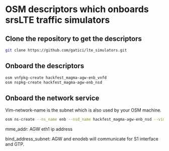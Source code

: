 # OSM descriptors which onboards srsLTE traffic simulators

## Clone the repository to get the descriptors

```bash
git clone https://github.com/gatici/lte_simulators.git
```

##  Onboard the descriptors

```bash
osm vnfpkg-create hackfest_magma-agw-enb_vnfd
osm nspkg-create hackfest_magma-agw-enb_nsd
```

## Onboard the network service

Vim-network-name is the subnet which is also used by your OSM machine.

```bash
osm ns-create --ns_name enb --nsd_name hackfest_magma-agw-enb_nsd --vim_account aws-site --config "{vld: [ {name: mgmt, vim-network-name: subnet-098c0d6260c1f0a95 }], additionalParamsForVnf: [{member-vnf-index: 'MagmaAGWsrsLTE', additionalParams: {bind_address_subnet: '192.168.32.0/19', mme_addr: '192.168.63.190', enb_mcc: '722', enb_mnc: '71'}}]}"
```

mme_addr: AGW eth1 ip address

bind_address_subnet: AGW and enodeb will communicate for S1 interface and GTP.

